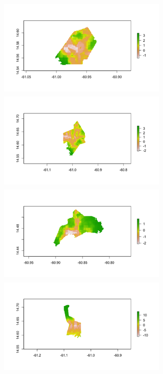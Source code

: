 


![](ducoserrorplot.png)

![](lelamentinerrorplot.png)

![](lemarinerrorplot.png)

![](fortdefranceerrorplot.png)

